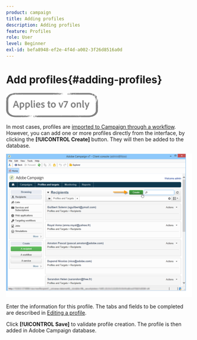 ```yaml
---
product: campaign
title: Adding profiles
description: Adding profiles
feature: Profiles
role: User
level: Beginner
exl-id: befa8948-ef2e-4f4d-a002-3f26d8516a0d
---
```

# Add profiles{#adding-profiles}

![](../../assets/v7-only.svg)

In most cases, profiles are [imported to Campaign through a workflow](../../platform/using/import-export-workflows.md). However, you can add one or more profiles directly from the interface, by clicking the **[!UICONTROL Create]** button. They will then be added to the database.

![](assets/s_ncs_user_profile_add.png)

Enter the information for this profile. The tabs and fields to be completed are described in [Editing a profile](../../platform/using/editing-a-profile.md).

Click **[!UICONTROL Save]** to validate profile creation. The profile is then added in Adobe Campaign database.

